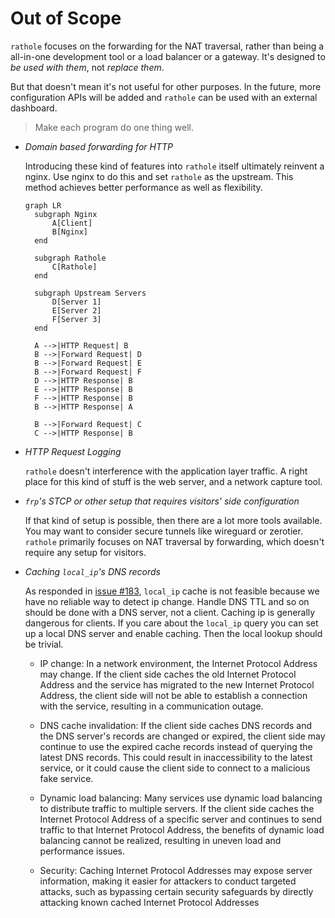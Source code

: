 # Out of Scope

`rathole` focuses on the forwarding for the NAT traversal, rather than being a all-in-one development tool or a load balancer or a gateway. It's designed to _be used with them_, not _replace them_.

But that doesn't mean it's not useful for other purposes. In the future, more configuration APIs will be added and `rathole` can be used with an external dashboard.

> Make each program do one thing well.

- _Domain based forwarding for HTTP_

  Introducing these kind of features into `rathole` itself ultimately reinvent a nginx. Use nginx to do this and set `rathole` as the upstream. This method achieves better performance as well as flexibility.

  ```mermaid
  graph LR
    subgraph Nginx
        A[Client]
        B[Nginx]
    end

    subgraph Rathole
        C[Rathole]
    end

    subgraph Upstream Servers
        D[Server 1]
        E[Server 2]
        F[Server 3]
    end

    A -->|HTTP Request| B
    B -->|Forward Request| D
    B -->|Forward Request| E
    B -->|Forward Request| F
    D -->|HTTP Response| B
    E -->|HTTP Response| B
    F -->|HTTP Response| B
    B -->|HTTP Response| A

    B -->|Forward Request| C
    C -->|HTTP Response| B
  ```

- _HTTP Request Logging_

  `rathole` doesn't interference with the application layer traffic. A right place for this kind of stuff is the web server, and a network capture tool.

- _`frp`'s STCP or other setup that requires visitors' side configuration_

  If that kind of setup is possible, then there are a lot more tools available. You may want to consider secure tunnels like wireguard or zerotier. `rathole` primarily focuses on NAT traversal by forwarding, which doesn't require any setup for visitors.

- _Caching `local_ip`'s DNS records_

  As responded in [issue #183](https://github.com/rapiz1/rathole/issues/183), `local_ip` cache is not feasible because we have no reliable way to detect ip change. Handle DNS TTL and so on should be done with a DNS server, not a client. Caching ip is generally dangerous for clients. If you care about the `local_ip` query you can set up a local DNS server and enable caching. Then the local lookup should be trivial.

  - IP change:
    In a network environment, the Internet Protocol Address may change. If the client side caches the old Internet Protocol Address and the service has migrated to the new Internet Protocol Address, the client side will not be able to establish a connection with the service, resulting in a communication outage.

  - DNS cache invalidation:
    If the client side caches DNS records and the DNS server's records are changed or expired, the client side may continue to use the expired cache records instead of querying the latest DNS records. This could result in inaccessibility to the latest service, or it could cause the client side to connect to a malicious fake service.

  - Dynamic load balancing:
    Many services use dynamic load balancing to distribute traffic to multiple servers. If the client side caches the Internet Protocol Address of a specific server and continues to send traffic to that Internet Protocol Address, the benefits of dynamic load balancing cannot be realized, resulting in uneven load and performance issues.

  - Security:
    Caching Internet Protocol Addresses may expose server information, making it easier for attackers to conduct targeted attacks, such as bypassing certain security safeguards by directly attacking known cached Internet Protocol Addresses
